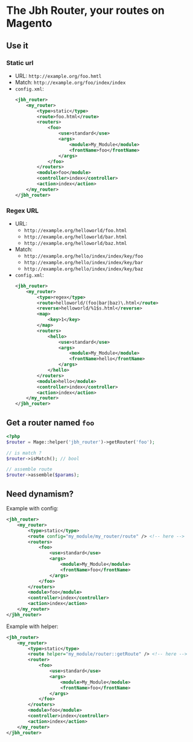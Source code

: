# The Jbh Router, your routes on Magento

## Use it

### Static url

*   URL: `http://example.org/foo.hmtl`
*   Match: `http://example.org/foo/index/index`
*   `config.xml`:
    ```xml
    <jbh_router>
        <my_router>
            <type>static</type>
            <route>foo.html</route>
            <routers>
                <foo>
                    <use>standard</use>
                    <args>
                        <module>My_Module</module>
                        <frontName>foo</frontName>
                    </args>
                </foo>
            </routers>
            <module>foo</module>
            <controller>index</controller>
            <action>index</action>
        </my_router>
    </jbh_router>
    ```

### Regex URL

*   URL:
    *   `http://example.org/helloworld/foo.html`
    *   `http://example.org/helloworld/bar.html`
    *   `http://example.org/helloworld/baz.html`
*   Match:
    *   `http://example.org/hello/index/index/key/foo`
    *   `http://example.org/hello/index/index/key/bar`
    *   `http://example.org/hello/index/index/key/baz`
*   `config.xml`:
    ```xml
    <jbh_router>
        <my_router>
            <type>regex</type>
            <route>helloworld/(foo|bar|baz)\.html</route>
            <reverse>helloworld/%1$s.html</reverse>
            <map>
                <key>1</key>
            </map>
            <routers>
                <hello>
                    <use>standard</use>
                    <args>
                        <module>My_Module</module>
                        <frontName>hello</frontName>
                    </args>
                </hello>
            </routers>
            <module>hello</module>
            <controller>index</controller>
            <action>index</action>
        </my_router>
    </jbh_router>
    ```

## Get a router named `foo`

```php
<?php
$router = Mage::helper('jbh_router')->getRouter('foo');

// is match ?
$router->isMatch(); // bool

// assemble route
$router->assemble($params);
```

## Need dynamism?

Example with config:

```xml
<jbh_router>
    <my_router>
        <type>static</type>
        <route config="my_module/my_router/route" /> <!-- here -->
        <routers>
            <foo>
                <use>standard</use>
                <args>
                    <module>My_Module</module>
                    <frontName>foo</frontName>
                </args>
            </foo>
        </routers>
        <module>foo</module>
        <controller>index</controller>
        <action>index</action>
    </my_router>
</jbh_router>
```

Example with helper:

```xml
<jbh_router>
    <my_router>
        <type>static</type>
        <route helper="my_module/router::getRoute" /> <!-- here -->
        <router>
            <foo>
                <use>standard</use>
                <args>
                    <module>My_Module</module>
                    <frontName>foo</frontName>
                </args>
            </foo>
        </routers>
        <module>foo</module>
        <controller>index</controller>
        <action>index</action>
    </my_router>
</jbh_router>
```
